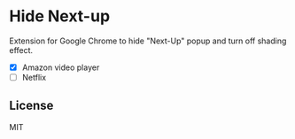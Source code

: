 # Hide Next-up
Extension for Google Chrome to hide "Next-Up" popup and turn off shading effect.
- [x] Amazon video player
- [ ] Netflix

## License
MIT